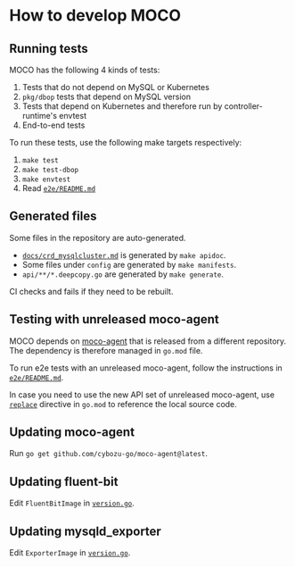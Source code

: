 # How to develop MOCO

## Running tests

MOCO has the following 4 kinds of tests:

1. Tests that do not depend on MySQL or Kubernetes
2. `pkg/dbop` tests that depend on MySQL version
3. Tests that depend on Kubernetes and therefore run by controller-runtime's envtest
4. End-to-end tests

To run these tests, use the following make targets respectively:

1. `make test`
2. `make test-dbop`
3. `make envtest`
4. Read [`e2e/README.md`](e2e/README.md)

## Generated files

Some files in the repository are auto-generated.

- [`docs/crd_mysqlcluster.md`](docs/crd_mysqlcluster.md) is generated by `make apidoc`.
- Some files under `config` are generated by `make manifests`.
- `api/**/*.deepcopy.go` are generated by `make generate`.

CI checks and fails if they need to be rebuilt.

## Testing with unreleased moco-agent

MOCO depends on [moco-agent][] that is released from a different repository.
The dependency is therefore managed in `go.mod` file.

To run e2e tests with an unreleased moco-agent, follow the instructions in
[`e2e/README.md`](e2e/README.md).

In case you need to use the new API set of unreleased moco-agent, use
[`replace`](https://golang.org/ref/mod#go-mod-file-replace) directive in `go.mod`
to reference the local source code.

## Updating moco-agent

Run `go get github.com/cybozu-go/moco-agent@latest`.

## Updating fluent-bit

Edit `FluentBitImage` in [`version.go`](version.go).

## Updating mysqld_exporter

Edit `ExporterImage` in [`version.go`](version.go).

[moco-agent]: https://github.com/cybozu-go/moco-agent
